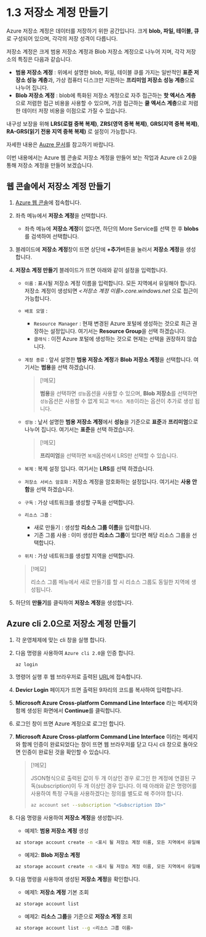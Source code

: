 # 1.3 저장소 계정 만들기
Azure 저장소 계정은 데이터를 저장하기 위한 공간입니다. 크게 **blob, 파일, 테이블, 큐**로 구성되어 있으며, 각각의 저장 성격이 다릅니다.

저장소 계정은 크게 범용 저장소 계정과 Blob 저장소 계정으로 나누어 지며, 각각 저장소의 특징은 다음과 같습니다.
- **범용 저장소 계정** : 위에서 설명한 blob, 파일, 테이블 큐를 가지는 일반적인 **표준 저장소 성능 계층**과, 가상 컴퓨터 디스크만 지원하는 **프리미엄 저장소 성능 계층**으로 나누어 집니다.
- **Blob 저장소 계정** : blob에 특화된 저장소 계정으로 자주 접근하는 **핫 엑서스 계층**으로 저렴한 접근 비용을 사용할 수 있으며, 가끔 접근하는 **쿨 엑서스 계층**으로 저렴한 데이터 저장 비용을 이점으로 가질 수 있습니다.

내구성 보장을 위해 **LRS(로컬 중복 복제)**, **ZRS(영역 중복 복제)**, **GRS(지역 중복 복제)**, **RA-GRS(읽기 전용 지역 중복 복제)** 로 설정이 가능합니다.

자세한 내용은 [Auzre 문서](https://docs.microsoft.com/ko-kr/azure/storage/storage-introduction)를 참고하기 바랍니다.

이번 내용에서는 Azure 웹 콘솔로 저장소 계정을 만들어 보는 작업과 Azure cli 2.0을 통해 저장소 계정을 만들어 보겠습니다.

## 웹 콘솔에서 저장소 계정 만들기
1. [Azure 웹 콘솔](https://portal.azure.com)에 접속합니다.

2. 좌측 메뉴에서 **저장소 계정**을 선택합니다.
    - 좌측 메뉴에 **저장소 계정**이 없다면, 하단의 More Service를 선택 한 후 **blobs**를 검색하여 선택합니다.

3. 블레이드에 **저장소 계정**창이 뜨면 상단에 **+추가**버튼을 눌러서 **저장소 계정**을 생성합니다.

4. **저장소 계정 만들기** 블레이드가 뜨면 아래와 같이 설정을 입력합니다.
    - `이름` : 표시될 저장소 계정 이름을 입력합니다. 모든 지역에서 유일해야 합니다. 저장소 계정이 생성되면 *<저장소 계정 이름>.core.windows.net* 으로 접근이 가능합니다.
    - `배포 모델` : 
        - `Resource Manager` : 현재 변경된 Azure 포털에 생성하는 것으로 최근 권장하는 설정입니다. 여기서는 **Resource Group**을 선택 하겠습니다.
        - `클래식` : 이전 Azure 포털에 생성하는 것으로 현재는 선택을 권장하지 않습니다.
    - `계정 종류` : 앞서 설명한 **범용 저장소 계정**과 **Blob 저장소 계정**을 선택합니다. 여기서는 **범용**을 선택 하겠습니다.
    
        > [!메모]
        >
        > **범용**을 선택하면 `성능`옵션을 사용할 수 있으며, **Blob 저장소**를 선택하면 `성능`옵션은 사용할 수 없게 되고 `액서스 계층`이라는 옵션이 추가로 생성 됩니다.

    - `성능` : 낲서 설명한 **범용 저장소 계정**에서 **성능**을 기준으로 **표준**과 **프리미엄**으로 나누어 집니다. 여기서는 **표준**을 선택 하겠습니다.
    
        > [!메모]
        >
        > **프리미엄**을 선택하면 `복제`옵션에서 LRS만 선택할 수 있습니다.

    - `복제` : 복제 설정 입니다. 여기서는 **LRS**를 선택 하겠습니다.
    - `저장소 서비스 암호화` : 저장소 계정을 암호화하는 설정입니다. 여기서는 **사용 안 함**을 선택 하겠습니다.
    - `구독` : 가상 네트워크를 생성할 구독을 선택합니다.
    - `리소스 그룹` :
        - 새로 만들기 : 생성할 **리소스 그룹 이름**을 입력합니다.
        - 기존 그룹 사용 : 이미 생성한 **리소스 그룹**이 있다면 해당 리소스 그룹을 선택합니다.
    - `위치` : 가상 네트워크를 생성할 지역을 선택합니다. 
    > [!메모]
    >
    > 리소스 그룹 메뉴에서 새로 만들기를 할 시 리소스 그룹도 동일한 지역에 생성됩니다.

5. 하단의 **만들기**를 클릭하여 **저장소 계정**을 생성합니다.

## Azure cli 2.0으로 저장소 계정 만들기
1. 각 운영체제에 맞는 cli 창을 실행 합니다.

2. 다음 명령을 사용하여 `Azure cli 2.0`을 인증 합니다.
    ```bash
    az login
    ```

3. 명령어 실행 후 웹 브라우저로 출력된 [URL](https://aka.ms/devicelogin)에 접속합니다.

4. **Devicr Login** 페이지가 뜨면 출력된 9자리의 코드를 복사하여 입력합니다.

5. **Microsoft Azure Cross-platform Command Line Interface** 라는 메세지와 함께 생성된 화면에서 **Continue**를 클릭합니다.

6. 로그인 창이 뜨면 Azure 계정으로 로그인 합니다.

7. **Microsoft Azure Cross-platform Command Line Interface** 이라는 메세지와 함께 인증이 완료되었다는 창이 뜨면 웹 브라우저를 닫고 다시 cli 창으로 돌아오면 인증이 완료된 것을 확인할 수 있습니다.
    > [!메모]
    >
    > JSON형식으로 출력된 값이 두 개 이상인 경우 로그인 한 계정에 연결된 구독(subscription)이 두 개 이상인 경우 입니다. 이 때 아래와 같은 명령어를 사용하여 특정 구독을 사용하겠다는 정의를 별도로 해 주어야 합니다.
    > ```bash
    > az account set --subscription "<Subscription ID>"
    > ```

8. 다음 명령을 사용하여 **저장소 계정**을 생성합니다.
    - 예제1: **범용 저장소 계정** 생성
    ```bash
    az storage account create -n <표시 될 저장소 계정 이름, 모든 지역에서 유일해야 함> -g <리소스 그룹 이름> --sku <Premium_LRS, Standard_GRS, Standard_LRS, Standard_RAGRS, Standard_ZRS 중 하나> -l <저장소 계정을 생성할 지역>
    ```

    - 예제2: **Blob 저장소 계정**
    ```bash
    az storage account create -n <표시 될 저장소 계정 이름, 모든 지역에서 유일해야 함> -g <리소스 그룹 이름> --sku <Standard_GRS, Standard_LRS, Standard_RAGRS 중 하나> --kind BlobStorage --access-tier <Cool 또는 Hot> -l <저장소 계정을 생성할 지역>
    ```

9. 다음 명령을 사용하여 생성된 **저장소 계정**을 확인합니다.
    - 예제1: **저장소 계정** 기본 조회
    ```bash
    az storage account list
    ```

    - 예제2: **리소스 그룹**을 기준으로 **저장소 계정** 조회
    ```bash
    az storage account list --g <리소스 그룹 이름>
    ```